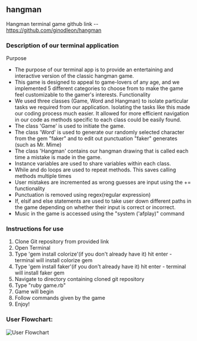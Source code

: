 ## hangman
Hangman terminal game
github link -- https://github.com/ginodleon/hangman

### Description of our terminal application
Purpose
- The purpose of our terminal app is to provide an entertaining and interactive version of the classic hangman game.
- This game is designed to appeal to game-lovers of any age, and we implemented 5 different categories to choose from
to make the game feel customizable to the gamer's interests.
Functionality
- We used three classes (Game, Word and Hangman) to isolate particular tasks we required from our application. Isolating the tasks like this made our coding process much easier. It allowed for more efficient navigation in our code as methods specific to each class could be easily found.
- The class 'Game' is used to initiate the game.
- The class 'Word' is used to generate our randomly selected character from the gem "faker" and to edit out punctuation "faker" generates (such as Mr. Mime)
- The class 'Hangman' contains our hangman drawing that is called each time a mistake is made in the game.
- Instance variables are used to share variables within each class.
- While and do loops are used to repeat methods. This saves calling methods multiple times
- User mistakes are incremented as wrong guesses are input using the += functionality
- Punctuation is removed using regex(regular expression)
- If, elsif and else statements are used to take user down different paths in the game depending on whether their input is correct or incorrect.
- Music in the game is accessed using the "system ('afplay)" command


### Instructions for use
1. Clone Git repository from provided link
2. Open Terminal
3. Type 'gem install colorize'(if you don't already have it)
   hit enter - terminal will install colorize gem
4. Type 'gem install faker'(if you don't already have it)
   hit enter - terminal will install faker gem
5. Navigate to directory containing cloned git repository
6. Type "ruby game.rb"
7. Game will begin
8. Follow commands given by the game
9. Enjoy!

### User Flowchart:
![User Flowchart](https://github.com/ginodleon/hangman/blob/master/docs/flowchart.jpg)









